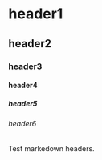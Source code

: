 # header1
## header2
### header3
#### header4
##### header5
###### header6

Test markedown headers.
